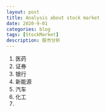 ```yaml
---
layout: post
title: Analysis about stock market
date: 2020-9-01
categories: blog
tags: [StockMarket]
description: 股市分析
---
```


1. 医药
2. 证券
3. 银行
4. 新能源
5. 汽车
6. 化工
7.
